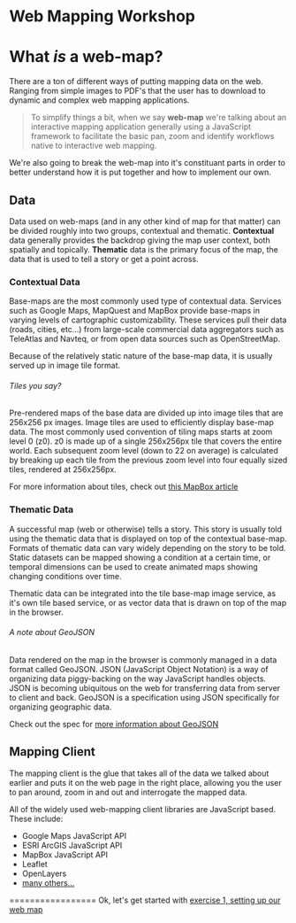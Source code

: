 Web Mapping Workshop
====================

# What _is_ a web-map?

There are a ton of different ways of putting mapping data on the web.  Ranging from simple images to PDF's that the user has to download to dynamic and complex web mapping applications.

> To simplify things a bit, when we say **web-map** we're talking about an interactive mapping application generally using a JavaScript framework to facilitate the basic pan, zoom and identify workflows native to interactive web mapping.

We're also going to break the web-map into it's constituant parts in order to better understand how it is put together and how to implement our own.

## Data

Data used on web-maps (and in any other kind of map for that matter) can be divided roughly into two groups, contextual and thematic.  **Contextual** data generally provides the backdrop giving the map user context, both spatially and topically.  **Thematic** data is the primary focus of the map, the data that is used to tell a story or get a point across.

### Contextual Data

Base-maps are the most commonly used type of contextual data.  Services such as Google Maps, MapQuest and MapBox provide base-maps in varying levels of cartographic customizability.  These services pull their data (roads, cities, etc...) from large-scale commercial data aggregators such as TeleAtlas and Navteq, or from open data sources such as OpenStreetMap.

Because of the relatively static nature of the base-map data, it is usually served up in image tile format.

###### Tiles you say?

Pre-rendered maps of the base data are divided up into image tiles that are 256x256 px images.  Image tiles are used to efficiently display base-map data.  The most commonly used convention of tiling maps starts at zoom level 0 (z0).  z0 is made up of a single 256x256px tile that covers the entire world.  Each subsequent zoom level (down to 22 on average) is calculated by breaking up each tile from the previous zoom level into four equally sized tiles, rendered at 256x256px.

For more information about tiles, check out [this MapBox article](https://www.mapbox.com/foundations/how-web-maps-work/)

### Thematic Data

A successful map (web or otherwise) tells a story.  This story is usually told using the thematic data that is displayed on top of the contextual base-map.  Formats of thematic data can vary widely depending on the story to be told.  Static datasets can be mapped showing a condition at a certain time, or temporal dimensions can be used to create animated maps showing changing conditions over time.  

Thematic data can be integrated into the tile base-map image service, as it's own tile based service, or as vector data that is drawn on top of the map in the browser.

###### A note about GeoJSON

Data rendered on the map in the browser is commonly managed in a data format called GeoJSON.  JSON (JavaScript Object Notation) is a way of organizing data piggy-backing on the way JavaScript handles objects.  JSON is becoming ubiquitous on the web for transferring data from server to client and back.  GeoJSON is a specification using JSON specifically for organizing geographic data.

Check out the spec for [more information about GeoJSON](http://www.geojson.org)

## Mapping Client

The mapping client is the glue that takes all of the data we talked about earlier and puts it on the web page in the right place, allowing you the user to pan around, zoom in and out and interrogate the mapped data.

All of the widely used web-mapping client libraries are JavaScript based.  These include:

* Google Maps JavaScript API
* ESRI ArcGIS JavaScript API
* MapBox JavaScript API
* Leaflet
* OpenLayers
* [many others...](http://techslides.com/50-javascript-libraries-and-plugins-for-maps/)

=================
Ok, let's get started with [exercise 1, setting up our web map](https://github.com/willbreitkreutz/web_mapping_workshop/blob/gh-pages/exercise1_getting_set_up.md)
